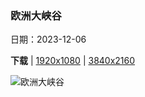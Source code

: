 ### 欧洲大峡谷

日期：2023-12-06

**下载**  |  [1920x1080](https://cn.bing.com/th?id=OHR.GrandCanyonVerdon_ZH-CN6025902720_1920x1080.jpg)  |  [3840x2160](https://cn.bing.com/th?id=OHR.GrandCanyonVerdon_ZH-CN6025902720_UHD.jpg)

![欧洲大峡谷](https://cn.bing.com/th?id=OHR.GrandCanyonVerdon_ZH-CN6025902720_1920x1080.jpg "韦尔东峡谷的雾蒙蒙的早晨，普罗旺斯-阿尔卑斯-蓝色海岸大区，法国 (© Hemis/Alamy)")

